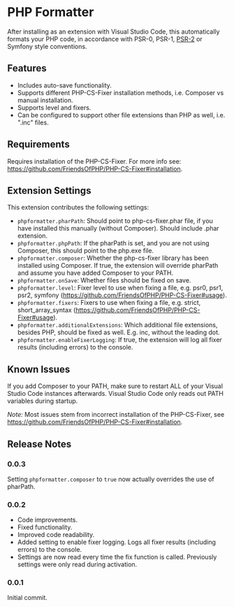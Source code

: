 # PHP Formatter

After installing as an extension with Visual Studio Code, this automatically formats your PHP code, in accordance with PSR-0, PSR-1, [PSR-2](http://www.php-fig.org/psr/psr-2/) or Symfony style conventions.

## Features

* Includes auto-save functionality.
* Supports different PHP-CS-Fixer installation methods, i.e. Composer vs manual installation.
* Supports level and fixers.
* Can be configured to support other file extensions than PHP as well, i.e. ".inc" files.

## Requirements

Requires installation of the PHP-CS-Fixer. For more info see: https://github.com/FriendsOfPHP/PHP-CS-Fixer#installation.

## Extension Settings

This extension contributes the following settings:

* `phpformatter.pharPath`: Should point to php-cs-fixer.phar file, if you have installed this manually (without Composer). Should include .phar extension.
* `phpformatter.phpPath`: If the pharPath is set, and you are not using Composer, this should point to the php.exe file.
* `phpformatter.composer`: Whether the php-cs-fixer library has been installed using Composer. If true, the extension will override pharPath and assume you have added Composer to your PATH.
* `phpformatter.onSave`: Whether files should be fixed on save.
* `phpformatter.level`: Fixer level to use when fixing a file, e.g. psr0, psr1, psr2, symfony (https://github.com/FriendsOfPHP/PHP-CS-Fixer#usage).
* `phpformatter.fixers`: Fixers to use when fixing a file, e.g. strict, short_array_syntax (https://github.com/FriendsOfPHP/PHP-CS-Fixer#usage).
* `phpformatter.additionalExtensions`: Which additional file extensions, besides PHP, should be fixed as well. E.g. inc, without the leading dot.
* `phpformatter.enableFixerLogging`: If true, the extension will log all fixer results (including errors) to the console.

## Known Issues

If you add Composer to your PATH, make sure to restart ALL of your Visual Studio Code instances afterwards.
Visual Studio Code only reads out PATH variables during startup.

*Note:* Most issues stem from incorrect installation of the PHP-CS-Fixer, see https://github.com/FriendsOfPHP/PHP-CS-Fixer#installation.

## Release Notes

### 0.0.3

Setting `phpformatter.composer` to `true` now actually overrides the use of pharPath.

### 0.0.2

* Code improvements.
* Fixed functionality.
* Improved code readability.
* Added setting to enable fixer logging. Logs all fixer results (including errors) to the console.
* Settings are now read every time the fix function is called. Previously settings were only read during activation.

### 0.0.1

Initial commit.